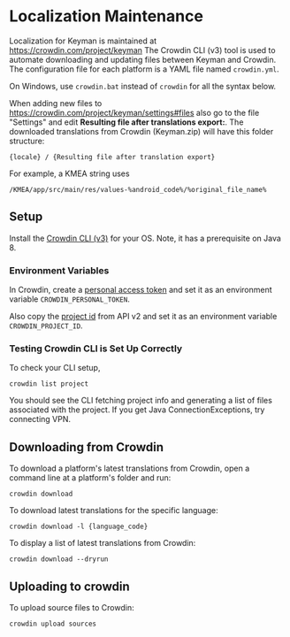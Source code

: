 # Localization Maintenance
Localization for Keyman is maintained at https://crowdin.com/project/keyman
The Crowdin CLI (v3) tool is used to automate downloading and updating files 
between Keyman and Crowdin. The configuration file for each platform is a YAML file named `crowdin.yml`.

On Windows, use `crowdin.bat` instead of `crowdin` for all the syntax below.

When adding new files to https://crowdin.com/project/keyman/settings#files
also go to the file "Settings" and edit **Resulting file after translations export:**. The downloaded translations from Crowdin (Keyman.zip) will have this folder structure:
```
{locale} / {Resulting file after translation export}
```

For example, a KMEA string uses
```
/KMEA/app/src/main/res/values-%android_code%/%original_file_name%
```

## Setup
Install the [Crowdin CLI (v3)](https://support.crowdin.com/cli-tool-v3/) for your OS. 
Note, it has a prerequisite on Java 8.

### Environment Variables
In Crowdin, create a [personal access token](https://crowdin.com/settings#api-key) 
and set it as an environment variable `CROWDIN_PERSONAL_TOKEN`.

Also copy the [project id](https://crowdin.com/project/keyman/settings#api) 
from API v2 and set it as an environment variable `CROWDIN_PROJECT_ID`.

### Testing Crowdin CLI is Set Up Correctly 
To check your CLI setup, 
```
crowdin list project
```

You should see the CLI fetching project info and generating a list of files associated with the project. If you get Java ConnectionExceptions, try connecting VPN.

## Downloading from Crowdin

To download a platform's latest translations from Crowdin, open a command line at a platform's folder and run:
```
crowdin download
```

To download latest translations for the specific language:
```
crowdin download -l {language_code}
```

To display a list of latest translations from Crowdin:
```
crowdin download --dryrun
```

## Uploading to crowdin

To upload source files to Crowdin:
```
crowdin upload sources
```
